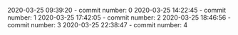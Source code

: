 2020-03-25 09:39:20 - commit number: 0
2020-03-25 14:22:45 - commit number: 1
2020-03-25 17:42:05 - commit number: 2
2020-03-25 18:46:56 - commit number: 3
2020-03-25 22:38:47 - commit number: 4
